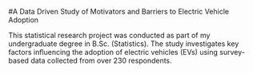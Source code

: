 #A Data Driven Study of Motivators and Barriers to Electric Vehicle Adoption

This statistical research project was conducted as part of my undergraduate degree in B.Sc. (Statistics). The study investigates key factors influencing the adoption of electric vehicles (EVs) using survey-based data collected from over 230 respondents.
